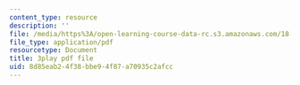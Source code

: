 ```yaml
---
content_type: resource
description: ''
file: /media/https%3A/open-learning-course-data-rc.s3.amazonaws.com/18-02-multivariable-calculus-fall-2007/8d85eab24f38bbe94f87a70935c2afcc_57jzPlxf4fk.pdf
file_type: application/pdf
resourcetype: Document
title: 3play pdf file
uid: 8d85eab2-4f38-bbe9-4f87-a70935c2afcc
---
```

